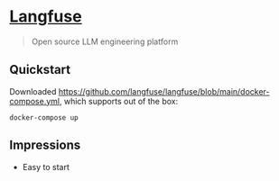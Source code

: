 # [Langfuse](https://github.com/langfuse/langfuse)

> Open source LLM engineering platform

## Quickstart

Downloaded https://github.com/langfuse/langfuse/blob/main/docker-compose.yml, which supports out of the box:

```shell
docker-compose up
```

## Impressions

- Easy to start